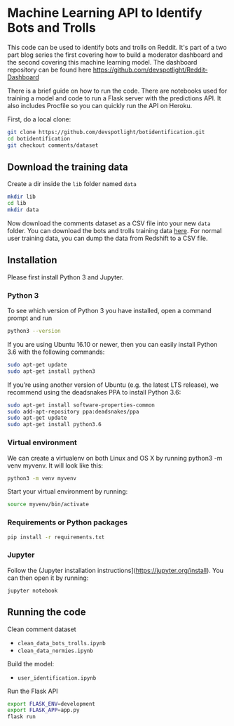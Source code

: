 # Machine Learning API to Identify Bots and Trolls

This code can be used to identify bots and trolls on Reddit. It's part of a two part blog series the first covering how to build a moderator dashboard and the second covering this machine learning model. The dashboard repository can be found here https://github.com/devspotlight/Reddit-Dashboard

There is a brief guide on how to run the code. There are notebooks used for training a model and code to run a Flask server with the predictions API. It also includes Procfile so you can quickly run the API on Heroku.

First, do a local clone:

```bash
git clone https://github.com/devspotlight/botidentification.git
cd botidentification
git checkout comments/dataset

```

## Download the training data

Create a dir inside the `lib` folder named `data` 

```bash
mkdir lib
cd lib
mkdir data
```

Now download the comments dataset as a CSV file into your new `data` folder. You can download the bots and trolls training data [here](https://drive.google.com/file/d/1FDvHMLbJ8mXlsiiNnLgFCV6Yom1m_xbU/view?usp=sharing). For normal user training data, you can dump the data from Redshift to a CSV file.

## Installation

Please first install Python 3 and Jupyter.

### Python 3

To see which version of Python 3 you have installed, open a command prompt and run

```bash
python3 --version
```
If you are using Ubuntu 16.10 or newer, then you can easily install Python 3.6 with the following commands:

```bash
sudo apt-get update
sudo apt-get install python3
```
If you’re using another version of Ubuntu (e.g. the latest LTS release), we recommend using the deadsnakes PPA to install Python 3.6:

```bash
sudo apt-get install software-properties-common
sudo add-apt-repository ppa:deadsnakes/ppa
sudo apt-get update
sudo apt-get install python3.6
```

### Virtual environment

We can create a virtualenv on both Linux and OS X by running python3 -m venv myvenv. It will look like this:

```bash
python3 -m venv myvenv
```
Start your virtual environment by running:

```bash
source myvenv/bin/activate
```

### Requirements or Python packages

```bash
pip install -r requirements.txt
```

### Jupyter

Follow the (Jupyter installation instructions](https://jupyter.org/install). You can then open it by running:

```
jupyter notebook
```


## Running the code

Clean comment dataset 
* `clean_data_bots_trolls.ipynb`
* `clean_data_normies.ipynb`

Build the model:
* `user_identification.ipynb`

Run the Flask API

```bash
export FLASK_ENV=development
export FLASK_APP=app.py
flask run
```



